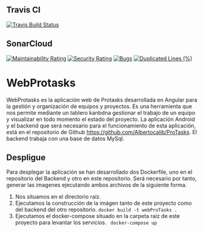 ## Travis CI
[![Travis Build Status](https://app.travis-ci.com/Albertocalib/WebProtasks.svg?branch=master)](https://app.travis-ci.com/Albertocalib/WebProtasks)
## SonarCloud
[![Maintainability Rating](https://sonarcloud.io/api/project_badges/measure?project=Albertocalib_WebProtasks&metric=sqale_rating)](https://sonarcloud.io/summary/new_code?id=Albertocalib_WebProtasks)
[![Security Rating](https://sonarcloud.io/api/project_badges/measure?project=Albertocalib_WebProtasks&metric=security_rating)](https://sonarcloud.io/summary/new_code?id=Albertocalib_WebProtasks)
[![Bugs](https://sonarcloud.io/api/project_badges/measure?project=Albertocalib_WebProtasks&metric=bugs)](https://sonarcloud.io/summary/new_code?id=Albertocalib_WebProtasks)
[![Duplicated Lines (%)](https://sonarcloud.io/api/project_badges/measure?project=Albertocalib_WebProtasks&metric=duplicated_lines_density)](https://sonarcloud.io/summary/new_code?id=Albertocalib_WebProtasks)
# WebProtasks
WebProtasks es la aplicación web de Protasks desarrollada en Angular para la gestión y organización de equipos y proyectos. Es una herramienta que nos permite mediante un tablero kanbdna gestionar el trabajo de un equipo y visualizar en todo momento el estado del proyecto. La aplicación Android y el backend que será necesario para el funcionamiento de esta aplicación, está en el repositorio de Github https://github.com/Albertocalib/ProTasks. El backend trabaja con una base de datos MySql.

## Despligue
Para desplegar la aplicación se han desarrollado dos Dockerfile, uno en el repositorio del Backend y otro en este repositorio. Será necesario por tanto, generar las imagenes ejecutando ambos archivos de la siguiente forma.
  1. Nos situamos en el directorio raíz.
  2. Ejecutamos la construcción de la imágen tanto de este proyecto como del backend del otro repositorio.
     `docker build -t webProTasks .`
  3. Ejecutamos el docker-compose situado en la carpeta raíz de este proyecto para levantar los servicios.
     ` docker-compose up`
     



